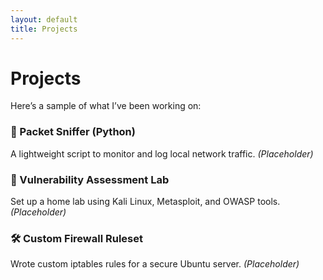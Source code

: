```yaml
---
layout: default
title: Projects
---
```


# Projects

Here’s a sample of what I’ve been working on:

### 🧪 Packet Sniffer (Python)
A lightweight script to monitor and log local network traffic. *(Placeholder)*

### 🔐 Vulnerability Assessment Lab
Set up a home lab using Kali Linux, Metasploit, and OWASP tools. *(Placeholder)*

### 🛠️ Custom Firewall Ruleset
Wrote custom iptables rules for a secure Ubuntu server. *(Placeholder)*
